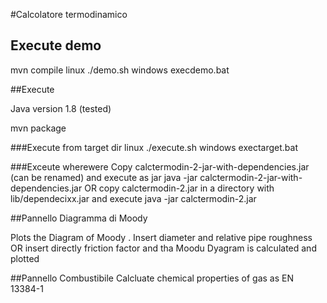 #Calcolatore termodinamico

## Execute demo
mvn compile
linux
  ./demo.sh
windows
 execdemo.bat


##Execute

Java version 1.8 (tested)

mvn package

###Execute from target dir
linux
  ./execute.sh
windows
 exectarget.bat

###Exceute wherewere
Copy calctermodin-2-jar-with-dependencies.jar (can be renamed) and execute as jar
  java -jar calctermodin-2-jar-with-dependencies.jar
OR
copy calctermodin-2.jar in a directory with lib/dependecixx.jar and execute
  java -jar calctermodin-2.jar

##Pannello Diagramma di Moody

Plots the Diagram of Moody .
Insert diameter and relative pipe roughness
OR
insert directly friction factor and tha Moodu Dyagram is calculated and plotted


##Pannello Combustibile
Calcluate chemical properties of gas as EN 13384-1
